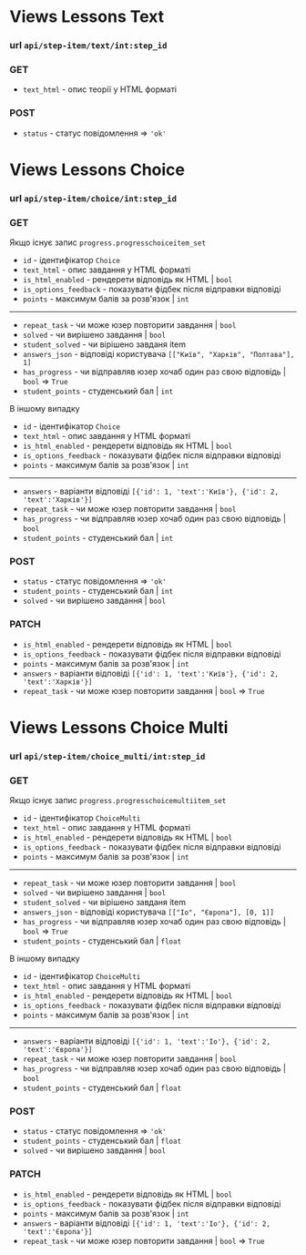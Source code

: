 # Views Lessons Text

### url `api/step-item/text/int:step_id`

### GET

* `text_html` - опис теорії у HTML форматі

### POST

* `status` - статус повідомлення => `'ok'`

# Views Lessons Choice

### url `api/step-item/choice/int:step_id`

### GET

Якщо існує запис `progress.progresschoiceitem_set`

* `id` - ідентифікатор `Choice`
* `text_html` - опис завдання у HTML форматі
* `is_html_enabled` - рендерети відповідь як HTML | `bool`
* `is_options_feedback` - показувати фідбек після відправки відповіді
* `points` - максимум балів за розв'язок | `int`

---

* `repeat_task` - чи може юзер повторити завдання | `bool`
* `solved` - чи вирішено завдання | `bool`
* `student_solved` - чи вірішено завданя item
* `answers_json` - відповіді користувача `[["Київ", "Харків", "Полтава"], 1]`
* `has_progress` - чи відправляв юзер хочаб один раз свою відповідь | `bool` => `True`
* `student_points` - студенський бал | `int`

В іншому випадку

* `id` - ідентифікатор `Choice`
* `text_html` - опис завдання у HTML форматі
* `is_html_enabled` - рендерети відповідь як HTML | `bool`
* `is_options_feedback` - показувати фідбек після відправки відповіді
* `points` - максимум балів за розв'язок | `int`

---

* `answers` - варіанти відповіді `[{'id': 1, 'text':'Київ'}, {'id': 2, 'text':'Харків'}]`
* `repeat_task` - чи може юзер повторити завдання | `bool`
* `has_progress` - чи відправляв юзер хочаб один раз свою відповідь | `bool`
* `student_points` - студенський бал | `int`

### POST

* `status` - статус повідомлення => `'ok'`
* `student_points` - студенський бал | `int`
* `solved` - чи вирішено завдання | `bool`

### PATCH

* `is_html_enabled` - рендерети відповідь як HTML | `bool`
* `is_options_feedback` - показувати фідбек після відправки відповіді
* `points` - максимум балів за розв'язок | `int`
* `answers` - варіанти відповіді `[{'id': 1, 'text':'Київ'}, {'id': 2, 'text':'Харків'}]`
* `repeat_task` - чи може юзер повторити завдання | `bool` => `True`

# Views Lessons Choice Multi

### url `api/step-item/choice_multi/int:step_id`

### GET

Якщо існує запис `progress.progresschoicemultiitem_set`

* `id` - ідентифікатор `ChoiceMulti`
* `text_html` - опис завдання у HTML форматі
* `is_html_enabled` - рендерети відповідь як HTML | `bool`
* `is_options_feedback` - показувати фідбек після відправки відповіді
* `points` - максимум балів за розв'язок | `int`

---

* `repeat_task` - чи може юзер повторити завдання | `bool`
* `solved` - чи вирішено завдання | `bool`
* `student_solved` - чи вірішено завданя item
* `answers_json` - відповіді користувача `[["Іо", "Європа"], [0, 1]]`
* `has_progress` - чи відправляв юзер хочаб один раз свою відповідь | `bool` => `True`
* `student_points` - студенський бал | `float`

В іншому випадку

* `id` - ідентифікатор `ChoiceMulti`
* `text_html` - опис завдання у HTML форматі
* `is_html_enabled` - рендерети відповідь як HTML | `bool`
* `is_options_feedback` - показувати фідбек після відправки відповіді
* `points` - максимум балів за розв'язок | `int`

---

* `answers` - варіанти відповіді `[{'id': 1, 'text':'Іо'}, {'id': 2, 'text':'Європа'}]`
* `repeat_task` - чи може юзер повторити завдання | `bool`
* `has_progress` - чи відправляв юзер хочаб один раз свою відповідь | `bool`
* `student_points` - студенський бал | `float`

### POST

* `status` - статус повідомлення => `'ok'`
* `student_points` - студенський бал | `float`
* `solved` - чи вирішено завдання | `bool`

### PATCH

* `is_html_enabled` - рендерети відповідь як HTML | `bool`
* `is_options_feedback` - показувати фідбек після відправки відповіді
* `points` - максимум балів за розв'язок | `int`
* `answers` - варіанти відповіді `[{'id': 1, 'text':'Іо'}, {'id': 2, 'text':'Європа'}]`
* `repeat_task` - чи може юзер повторити завдання | `bool` => `True`